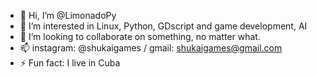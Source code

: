 - 👋 Hi, I’m @LimonadoPy
- 👀 I’m interested in Linux, Python, GDscript and game development, AI
- 💞️ I’m looking to collaborate on something, no matter what.
- 📫 instagram: @shukaigames / gmail: shukaigames@gmail.com
- ⚡ Fun fact: I live in Cuba 
